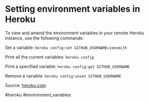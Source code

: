 # Setting environment variables in Heroku
To view and amend the environment variables in your remote Heroku instance, use the following commands:

Set a variable:
`heroku config:set GITHUB_USERNAME=joesmith`

Print all the current variables:
`heroku config`

Print a specified variable:
`heroku config:get GITHUB_USERNAME`

Remove a variable:
`heroku config:unset GITHUB_USERNAME`

Source: [heroku.com](https://devcenter.heroku.com/articles/config-vars)

#heroku #environment_variables
